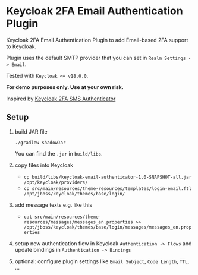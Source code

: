# Keycloak 2FA Email Authentication Plugin

Keycloak 2FA Email Authentication Plugin to add Email-based 2FA support to Keycloak.
 
Plugin uses the default SMTP provider that you can set in `Realm Settings -> Email`. 

Tested with `Keycloak <= v18.0.0`.

__For demo purposes only. Use at your own risk.__

Inspired by [Keycloak 2FA SMS Authenticator](https://github.com/dasniko/keycloak-2fa-sms-authenticator)

## Setup

1. build JAR file

    ```
    ./gradlew shadowJar
    ```

    You can find the `.jar` in `build/libs`.

2. copy files into Keycloak

   * `cp build/libs/keycloak-email-authenticator-1.0-SNAPSHOT-all.jar /opt/keycloak/providers/`
   * `cp src/main/resources/theme-resources/templates/login-email.ftl /opt/jboss/keycloak/themes/base/login/`

3. add message texts e.g. like this

   * `cat src/main/resources/theme-resources/messages/messages_en.properties >> /opt/jboss/keycloak/themes/base/login/messages/messages_en.properties`

4. setup new authentication flow in Keycloak `Authentication -> Flows` and update bindings in `Authentication -> Bindings` 

5. optional: configure plugin settings like `Email Subject`, `Code Length`, `TTL`, ...